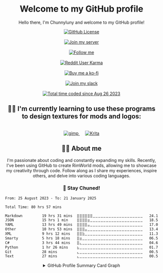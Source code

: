 <h1 align= "center">Welcome to my GitHub profile</h1>

<p align= "center">Hello there, I'm Chunnyluny and welcome to my GitHub profile!</p>
<div align="center">
<a href="https://github.com/Chunnyluny/Chunnyluny/blob/master/LICENSE">
    <img alt="GitHub License" src="https://img.shields.io/github/license/Chunnyluny/Chunnyluny?style=for-the-badge&logo=github&color=magenta" />
</a>
</div>
&emsp;
<div align="center">
<a href="https://discord.gg/NjbW9RTQkA">
    <img alt="Join my server" src="https://img.shields.io/badge/join_me_on-discord-magenta?style=for-the-badge&logo=discord" />
</a>
</div>
&emsp;
<div align="center">
<a href="https://twitch.tv/chunnyluny">
    <img alt="Follow me" src="https://img.shields.io/badge/Twitch-magenta?style=for-the-badge&logo=twitch&logoColor=white" />
</a>
</div>
&emsp;
<div align="center">
<a href="https://www.reddit.com/user/Chunnyluny">
    <img alt="Reddit User Karma" src="https://img.shields.io/reddit/user-karma/combined/chunnyluny?style=for-the-badge&logo=reddit&color=magenta" />
</a>
</div>
&emsp;
<div align="center">
<a href="https://ko-fi.com/Chunnyluny">
    <img alt="Buy me a ko-fi" src="https://shields.io/badge/ko--fi-Buy_me_a_ko_fi-magenta?logo=ko-fi&style=for-the-badge" />
</a>
</div>
&emsp;
<div align="center">
<a href="https://join.slack.com/t/chunnylunyrim-7gz9374/shared_invite/zt-22x8mqqh1-ooMBenNDfIt2xtH985UDEA">
    <img alt="Join my slack" src="https://img.shields.io/badge/join_me_on-slack-magenta?style=for-the-badge&logo=slack" />
</a>
</div>
&emsp;
<div align="center">
<a href="https://wakatime.com/@a1ab2f08-f65b-4908-b266-913f3c87849a">
    <img alt="Total time coded since Aug 26 2023" src="https://wakatime.com/badge/user/a1ab2f08-f65b-4908-b266-913f3c87849a.svg?style=for-the-badge" />
</a>
</div>

<h2 align="center">👩‍🎨 I'm currently learning to use these programs to design textures for mods and logos:</h2>
&emsp;
<div align="center">
<a href="https://www.gimp.org/downloads">
    <img alt="gimp" src="https://img.shields.io/badge/gimp-203759?style=for-the-badge&logo=gimp&logoColor=magenta" />
</a>
&emsp;
<a href="https://krita.org/en/download/krita-desktop">
    <img alt="Krita" src="https://img.shields.io/badge/Krita-203759?style=for-the-badge&logo=krita&logoColor=magenta" />
</a>
</div>

<h2 align="center">🙋‍♀️ About me</h2>
<p align="center">I'm passionate about coding and constantly expanding my skills. Recently, I've been using GitHub to create RimWorld mods, allowing me to showcase my creativity through code. Follow along as I share my experiences, inspire others, and delve into various coding languages.</p>

<h3 align="center">📢 Stay Chuned!</h3>

<!--START_SECTION:WAKA-->

```txt
From: 25 August 2023 - To: 21 January 2025

Total Time: 80 hrs 57 mins

Markdown         19 hrs 31 mins  ⣿⣿⣿⣿⣿⣿⣀⣀⣀⣀⣀⣀⣀⣀⣀⣀⣀⣀⣀⣀⣀⣀⣀⣀⣀   24.12 %
JSON             15 hrs 1 min    ⣿⣿⣿⣿⣶⣀⣀⣀⣀⣀⣀⣀⣀⣀⣀⣀⣀⣀⣀⣀⣀⣀⣀⣀⣀   18.57 %
YAML             13 hrs 49 mins  ⣿⣿⣿⣿⣤⣀⣀⣀⣀⣀⣀⣀⣀⣀⣀⣀⣀⣀⣀⣀⣀⣀⣀⣀⣀   17.07 %
Other            10 hrs 53 mins  ⣿⣿⣿⣤⣀⣀⣀⣀⣀⣀⣀⣀⣀⣀⣀⣀⣀⣀⣀⣀⣀⣀⣀⣀⣀   13.45 %
XML              9 hrs 12 mins   ⣿⣿⣷⣀⣀⣀⣀⣀⣀⣀⣀⣀⣀⣀⣀⣀⣀⣀⣀⣀⣀⣀⣀⣀⣀   11.38 %
Smarty           5 hrs 18 mins   ⣿⣶⣀⣀⣀⣀⣀⣀⣀⣀⣀⣀⣀⣀⣀⣀⣀⣀⣀⣀⣀⣀⣀⣀⣀   06.56 %
C#               3 hrs 44 mins   ⣿⣄⣀⣀⣀⣀⣀⣀⣀⣀⣀⣀⣀⣀⣀⣀⣀⣀⣀⣀⣀⣀⣀⣀⣀   04.63 %
Python           1 hr 26 mins    ⣦⣀⣀⣀⣀⣀⣀⣀⣀⣀⣀⣀⣀⣀⣀⣀⣀⣀⣀⣀⣀⣀⣀⣀⣀   01.78 %
Git              28 mins         ⣄⣀⣀⣀⣀⣀⣀⣀⣀⣀⣀⣀⣀⣀⣀⣀⣀⣀⣀⣀⣀⣀⣀⣀⣀   00.59 %
Text             27 mins         ⣄⣀⣀⣀⣀⣀⣀⣀⣀⣀⣀⣀⣀⣀⣀⣀⣀⣀⣀⣀⣀⣀⣀⣀⣀   00.57 %
```

<!--END_SECTION:WAKA-->

<details>
  <summary align="center">GitHub Profile Summary Card Graph</summary>
  <p align="center">📍GitHub Profile Summary Card Graph</p>
  <div align="center">
    <a href="https://github.com/Chunnyluny">
      <img height="160em" alt="GitHub Summary Card Graph" src="https://github-profile-summary-cards.vercel.app/api/cards/profile-details?username=Chunnyluny&theme=radical&hide_border=false" />
    </a>
  </div>
  <br>
  <div align="center">
    <a href="https://github.com/Chunnyluny">
      <img height="160em" alt="GitHub profile stats" src="https://github-readme-stats.vercel.app/api?username=Chunnyluny&show_icons=true&theme=radical&hide_border=false&include_all_commits=true&count_private=" />
    </a>
  </div>
  <br>
  <div align="center">
    <a href="https://git.io/streak-stats">
      <img height="160em" alt="GitHub Streak" src="https://streak-stats.demolab.com?user=Chunnyluny&amp;theme=radical&amp;date_format=j%20M%5B%20Y%5D" />
    </a>
  </div>
</details>
